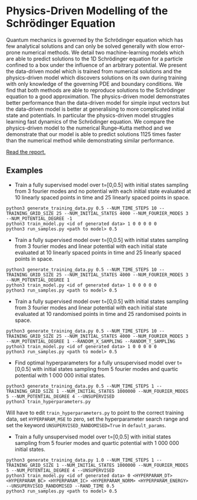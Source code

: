 # Physics-Driven Modelling of the Schrödinger Equation

Quantum mechanics is governed by the Schrödinger equation which has few analytical solutions and can only be solved generally with slow error-prone numerical methods. We detail two machine-learning models which are able to predict solutions to the 1D Schrödinger equation for a particle confined to a box under the influence of an arbitrary potential. We present the data-driven model which is trained from numerical solutions and the physics-driven model which discovers solutions on its own during training with only knowledge of the governing PDE and boundary conditions. We find that both methods are able to reproduce solutions to the Schrödinger equation to a good approximation. The physics-driven model demonstrates better performance than the data-driven model for simple input vectors but the data-driven model is better at generalising to more complicated initial state and potentials. In particular the physics-driven model struggles learning fast dynamics of the Schrödinger equation. We compare the physics-driven model to the numerical Runge–Kutta method and we demonstrate that our model is able to predict solutions 1125 times faster than the numerical method while demonstrating similar performance.

[Read the report.](bentley_schrod_report_public.pdf)

## Examples
- Train a fully supervised model over t=\[0,0.5\] with initial states sampling from 3 fourier modes and no potential with each initial state evaluated at 10 linearly spaced points in time and 25 linearly spaced points in space.
```
python3 generate_training_data.py 0.5 --NUM_TIME_STEPS 10 --TRAINING_GRID_SIZE 25 --NUM_INITIAL_STATES 4000 --NUM_FOURIER_MODES 3 --NUM_POTENTIAL_DEGREE -1
python3 train_model.py <id of generated data> 1 0 0 0 0 0
python3 run_samples.py <path to model> 0.5
```

- Train a fully supervised model over t=\[0,0.5\] with initial states sampling from 3 fourier modes and linear potential with each initial state evaluated at 10 linearly spaced points in time and 25 linearly spaced points in space.
```
python3 generate_training_data.py 0.5 --NUM_TIME_STEPS 10 --TRAINING_GRID_SIZE 25 --NUM_INITIAL_STATES 4000 --NUM_FOURIER_MODES 3 --NUM_POTENTIAL_DEGREE 1
python3 train_model.py <id of generated data> 1 0 0 0 0 0
python3 run_samples.py <path to model> 0.5
```

- Train a fully supervised model over t=\[0,0.5\] with initial states sampling from 3 fourier modes and linear potential with each initial state evaluated at 10 randomised points in time and 25 randomised points in space.
```
python3 generate_training_data.py 0.5 --NUM_TIME_STEPS 10 --TRAINING_GRID_SIZE 25 --NUM_INITIAL_STATES 4000 --NUM_FOURIER_MODES 3 --NUM_POTENTIAL_DEGREE 1 --RANDOM_X_SAMPLING --RANDOM_T_SAMPLING
python3 train_model.py <id of generated data> 1 0 0 0 0 0
python3 run_samples.py <path to model> 0.5
```

- Find optimal hyperparameters for a fully unsupervised model over t=\[0,0.5\] with initial states sampling from 5 fourier modes and quartic potential with 1 000 000 initial states.
```
python3 generate_training_data.py 0.5 --NUM_TIME_STEPS 1 --TRAINING_GRID_SIZE 1 --NUM_INITIAL_STATES 1000000 --NUM_FOURIER_MODES 5 --NUM_POTENTIAL_DEGREE 4 --UNSUPERVISED
python3 train_hyperparameters.py
```
Will have to edit `train_hyperparameters.py` to point to the correct training data, set `HYPERPARAM_MSE` to zero, set the hyperparameter search range and set the keyword `UNSUPERVISED_RANDOMISED=True` in `default_params`.


- Train a fully unsupervised model over t=\[0,0.5\] with initial states sampling from 5 fourier modes and quartic potential with 1 000 000 initial states.
```
python3 generate_training_data.py 1.0 --NUM_TIME_STEPS 1 --TRAINING_GRID_SIZE 1 --NUM_INITIAL_STATES 1000000 --NUM_FOURIER_MODES 5 --NUM_POTENTIAL_DEGREE 4 --UNSUPERVISED
python3 train_model.py <id of generated data> 0 <HYPERPARAM_DT> <HYPERPARAM_BC> <HYPERPARAM_IC> <HYPERPARAM_NORM> <HYPERPARAM_ENERGY> --UNSUPERVISED_RANDOMISED --RAND_TIME 0.5 
python3 run_samples.py <path to model> 0.5
```